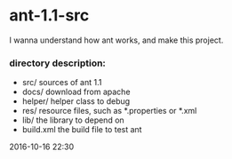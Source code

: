 # ant-1.1-src

I wanna understand how ant works, and make this project.


### directory description:

- src/ sources of ant 1.1
- docs/ download from apache
- helper/ helper class to debug
- res/ resource files, such as *.properties or *.xml
- lib/ the library to depend on
- build.xml the build file to test ant 

2016-10-16 22:30
